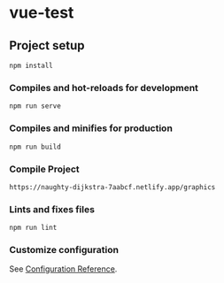 # vue-test


## Project setup
```
npm install
```

### Compiles and hot-reloads for development
```
npm run serve
```

### Compiles and minifies for production
```
npm run build
```

### Compile Project
```
https://naughty-dijkstra-7aabcf.netlify.app/graphics
```

### Lints and fixes files
```
npm run lint
```

### Customize configuration
See [Configuration Reference](https://cli.vuejs.org/config/).
